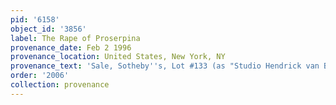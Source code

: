 ```yaml
---
pid: '6158'
object_id: '3856'
label: The Rape of Proserpina
provenance_date: Feb 2 1996
provenance_location: United States, New York, NY
provenance_text: 'Sale, Sotheby''s, Lot #133 (as "Studio Hendrick van Balen")'
order: '2006'
collection: provenance
---
```

